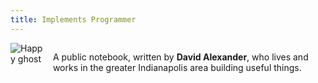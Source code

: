 ```yaml
---
title: Implements Programmer
---
```


<aside style="margin-bottom:1em">
  <section class="bio" style="display:flex">
    <img src="/icon.svg" style="max-width:8em;max-height:8em;margin-right:1em" alt="Happy ghost" />
    <p style="flex-grow: 1">A public notebook, written by <strong>David Alexander</strong>, who lives and works in the greater Indianapolis area building useful things.</p>
  </section>
</aside>
